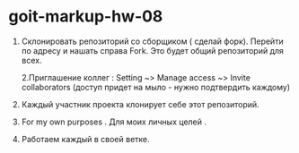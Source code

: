 # goit-markup-hw-08

1. Склонировать репозиторий со сборщиком ( сделай форк). Перейти по адресу и
   нашать справа Fork. Это будет общий репозиторий для всех.

   2.Приглашение коллег : Setting ~> Manage access ~> Invite collaborators
   (доступ придет на мыло - нужно подтвердить каждому)

2. Каждый участник проекта клонирует себе этот репозиторий.
3. For my own purposes . Для моих личных целей .
4. Работаем каждый в своей ветке.
